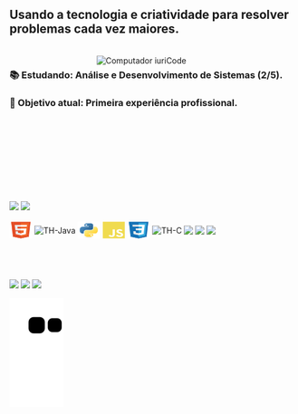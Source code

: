 ## Usando a <strong>tecnologia</strong> e <strong>criatividade</strong> para resolver problemas cada vez maiores.
<br><img src="https://raw.githubusercontent.com/MicaelliMedeiros/micaellimedeiros/master/image/computer-illustration.png" min-width="400px" max-width="350px" width="350px" align="right" alt="Computador iuriCode">

<h3>
  📚 Estudando:<strong> Análise e Desenvolvimento de Sistemas (2/5).</strong>
</h3>


<h3>
  🎯 Objetivo atual: <strong>Primeira experiência profissional.</strong>
</h3><br><br>
<br><br>
<br><br><br>

## 


<div align = "left">
<img height="180em" src="https://github-readme-stats.vercel.app/api?username=ThProgrammer&show_icons=true&theme=tokyonight&include_all_commits=true&count_private=true">
<img height="180em" src ="https://github-readme-stats.vercel.app/api/top-langs?username=ThProgrammer&layout=compact&theme=tokyonight">
</div>

<div  style="display: inline_block"><br>
   
    
  <img align="center" alt="Rafa-HTML" height="30" width="40" src="https://raw.githubusercontent.com/devicons/devicon/master/icons/html5/html5-original.svg">
  <img align="center" alt="TH-Java" height="30" width="40" src="https://cdn.jsdelivr.net/gh/devicons/devicon/icons/java/java-original.svg">
  <img align="center" alt="TH-Python" height="30" width="40" src="https://raw.githubusercontent.com/devicons/devicon/master/icons/python/python-original.svg">
 <img align="center" alt="Rafa-Js" height="30" width="40" src="https://raw.githubusercontent.com/devicons/devicon/master/icons/javascript/javascript-plain.svg">
 <img align="center" alt="Rafa-CSS" height="30" width="40" src="https://raw.githubusercontent.com/devicons/devicon/master/icons/css3/css3-original.svg">
 <img align="center" alt="TH-C" height="30" width="40" src="https://cdn.jsdelivr.net/gh/devicons/devicon/icons/c/c-original.svg">
 <img align="center" height="30" width"=40" src="https://cdn.jsdelivr.net/gh/devicons/devicon/icons/vscode/vscode-original.svg" />
 <img align="center" height="30" width"=40" src="https://cdn.jsdelivr.net/gh/devicons/devicon/icons/github/github-original.svg" />
 <img align="center" height="30" width"=40" src="https://cdn.jsdelivr.net/gh/devicons/devicon/icons/git/git-original.svg" />
 
<div/>

##  

<a href="https://instagram.com/th_ferre" target="_blank"><img src="https://img.shields.io/badge/-Instagram-%23E4405F?style=for-the-badge&logo=instagram&logoColor=white" target="_blank"></a>
<a href = "mailto:thomas.devfs@gmail.com"><img src="https://img.shields.io/badge/-Gmail-%23333?style=for-the-badge&logo=gmail&logoColor=white" target="_blank"></a>
<a href="https://linkedin.com/in/thomas-ferreira-130184239/" target="_blank"><img src="https://img.shields.io/badge/-LinkedIn-%230077B5?style=for-the-badge&logo=linkedin&logoColor=white" target="_blank"></a> 

![Snake animation](https://github.com/rafaballerini/rafaballerini/blob/output/github-contribution-grid-snake.svg)
